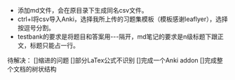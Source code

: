 - 添加md文件，会在原目录下生成同名csv文件。
- ctrl+I将csv导入Anki，选择我所上传的习题集模板（模板感谢leaflyer），选择按逗号分割。
- testbank的要求是将题目和答案用---隔开，md笔记的要求是n级标题下跟正文，标题只能占一行。

待解决：
[]缩进的问题
[]部分LaTex公式不识别
[]完成一个Anki addon
[]完成整个文档的树状结构

